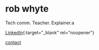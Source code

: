 # rob whyte
Tech comm. Teacher. Explainer.a


  [LinkedIn](https://www.linkedin.com/in/robwhyte/){:target="_blank" rel="noopener"}
  
  <a href="mailto:robbusan@yahoo.com">contact</a>
